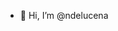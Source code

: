 - 👋 Hi, I’m @ndelucena

<!---
ndelucena/ndelucena is a ✨ special ✨ repository because its `README.md` (this file) appears on your GitHub profile.
You can click the Preview link to take a look at your changes.
--->
